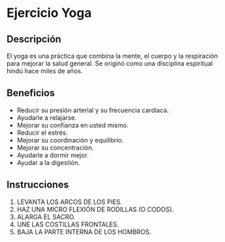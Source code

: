 # Ejercicio Yoga

## Descripción
El yoga es una práctica que combina la mente, el cuerpo y la respiración para mejorar la salud general. Se originó como una disciplina espiritual hindú hace miles de años. 

## Beneficios 
- Reducir su presión arterial y su frecuencia cardíaca.
- Ayudarle a relajarse.
- Mejorar su confianza en usted mismo.
- Reducir el estrés.
- Mejorar su coordinación y equilibrio.
- Mejorar su concentración.
- Ayudarle a dormir mejor.
- Ayudar a la digestión.

## Instrucciones
1. LEVANTA LOS ARCOS DE LOS PIES.
2. HAZ UNA MICRO FLEXIÓN DE RODILLAS (O CODOS).
3. ALARGA EL SACRO. 
4. UNE LAS COSTILLAS FRONTALES.
5. BAJA LA PARTE INTERNA DE LOS HOMBROS.